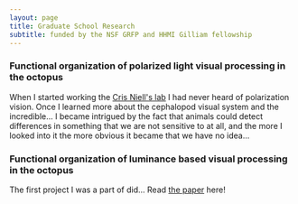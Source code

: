 ```yaml
---
layout: page
title: Graduate School Research
subtitle: funded by the NSF GRFP and HHMI Gilliam fellowship
---
```


### Functional organization of polarized light visual processing in the octopus

When I started working the [Cris Niell's lab](https://nielllab.uoregon.edu) I had never heard of polarization vision.
Once I learned more about the cephalopod visual system and the incredible...
I became intrigued by the fact that animals could detect differences in something that we are not sensitive to at all,
and the more I looked into it the more obvious it became that we have no idea...


### Functional organization of luminance based visual processing in the octopus

The first project I was a part of did...
Read [the paper](https://www.cell.com/current-biology/fulltext/S0960-9822(23)00745-5) here!
